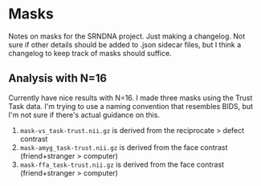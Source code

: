 # Masks

Notes on masks for the SRNDNA project. Just making a changelog. Not sure if other details should be added to .json sidecar files, but I think a changelog to keep track of masks should suffice.

## Analysis with N=16
Currently have nice results with N=16. I made three masks using the Trust Task data. I'm trying to use a naming convention that resembles BIDS, but I'm not sure if there's actual guidance on this. 
1. `mask-vs_task-trust.nii.gz` is derived from the reciprocate > defect contrast
1. `mask-amyg_task-trust.nii.gz` is derived from the face contrast (friend+stranger > computer)
1. `mask-ffa_task-trust.nii.gz` is derived from the face contrast (friend+stranger > computer)